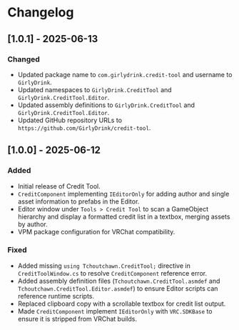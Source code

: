 # Changelog

## [1.0.1] - 2025-06-13
### Changed
- Updated package name to `com.girlydrink.credit-tool` and username to `GirlyDrink`.
- Updated namespaces to `GirlyDrink.CreditTool` and `GirlyDrink.CreditTool.Editor`.
- Updated assembly definitions to `GirlyDrink.CreditTool` and `GirlyDrink.CreditTool.Editor`.
- Updated GitHub repository URLs to `https://github.com/GirlyDrink/credit-tool`.

## [1.0.0] - 2025-06-12
### Added
- Initial release of Credit Tool.
- `CreditComponent` implementing `IEditorOnly` for adding author and single asset information to prefabs in the Editor.
- Editor window under `Tools > Credit Tool` to scan a GameObject hierarchy and display a formatted credit list in a textbox, merging assets by author.
- VPM package configuration for VRChat compatibility.

### Fixed
- Added missing `using Tchoutchawn.CreditTool;` directive in `CreditToolWindow.cs` to resolve `CreditComponent` reference error.
- Added assembly definition files (`Tchoutchawn.CreditTool.asmdef` and `Tchoutchawn.CreditTool.Editor.asmdef`) to ensure Editor scripts can reference runtime scripts.
- Replaced clipboard copy with a scrollable textbox for credit list output.
- Made `CreditComponent` implement `IEditorOnly` with `VRC.SDKBase` to ensure it is stripped from VRChat builds.